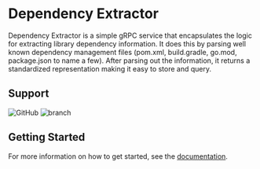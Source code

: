 # Dependency Extractor

Dependency Extractor is a simple gRPC service that encapsulates the logic for extracting library dependency information.
It does this by parsing well known dependency management files (pom.xml, build.gradle, go.mod, package.json to name a few).
After parsing out the information, it returns a standardized representation making it easy to store and query.

## Support

![GitHub](https://img.shields.io/github/license/deps-cloud/extractor.svg)
![branch](https://github.com/deps-cloud/extractor/workflows/branch/badge.svg?branch=master)

## Getting Started

For more information on how to get started, see the [documentation](https://deps.cloud/docs/).
